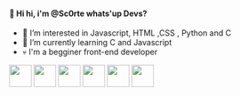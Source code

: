 #### 👋 Hi hi, i'm @Sc0rte whats'up Devs?
- 👀 I’m interested in Javascript, HTML ,CSS , Python and C
- 🌱 I’m currently learning C and Javascript
- :skull: I'm a begginer front-end developer




<img src="https://cdn.jsdelivr.net/gh/devicons/devicon/icons/javascript/javascript-original.svg" width="40" height="40"/> <img src="https://cdn.jsdelivr.net/gh/devicons/devicon/icons/python/python-original.svg" width="40" height="40"  /> <img src="https://cdn.jsdelivr.net/gh/devicons/devicon/icons/html5/html5-original.svg" width="40" height="40" /> <img src="https://cdn.jsdelivr.net/gh/devicons/devicon/icons/css3/css3-original.svg" width="40" height="40" /> <img src="https://cdn.jsdelivr.net/gh/devicons/devicon/icons/c/c-original.svg" width="40" height="40" /> <img src="https://cdn.jsdelivr.net/gh/devicons/devicon/icons/arduino/arduino-plain-wordmark.svg" width="40" height="40" /> 
 
          
          




         
          

    


